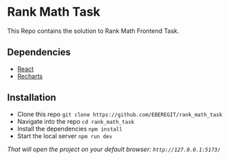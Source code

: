 # Rank Math Task
This Repo contains the solution to Rank Math Frontend Task.

## Dependencies
* [React](https://react.dev/)
* [Recharts](https://recharts.org/en-US/)

## Installation
* Clone this repo `git clone https://github.com/EBEREGIT/rank_math_task`
* Navigate into the repo `cd rank_math_task`
* Install the dependencies ``npm install``
* Start the local server ``npm run dev``

*That will open the project on your default browser: `http://127.0.0.1:5173/`*
